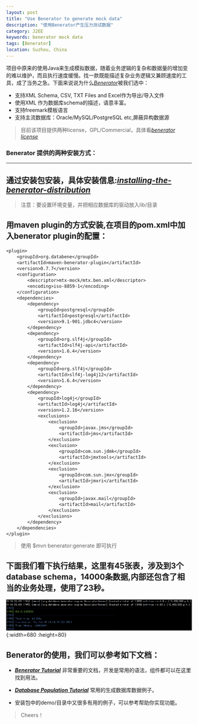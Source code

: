 ```yaml
---
layout: post
title: "Use Benerator to generate mock data"
description: "使用Benerator产生压力测试数据"
category: J2EE
keywords: benerator mock data
tags: [Benerator]
location: Suzhou, China
---
```


项目中原来的使用Java来生成模拟数据，随着业务逻辑的复杂和数据量的增加变的难以维护，而且执行速度缓慢。找一款既能描述复杂业务逻辑又兼顾速度的工具，成了当务之急。下面来说说为什么[_Benerator_](http://databene.org/databene-benerator.html)被我们选中：

- 支持XML Schema, CSV, TXT Files and Excel作为导出/导入文件
- 使用XML 作为数据库schema的描述，语意丰富。
- 支持freemark模板语言
- 支持主流数据库：Oracle/MySQL/PostgreSQL etc,屏蔽异构数据源

> 目前该项目提供两种license，GPL/Commercial，具体看[_benerator license_](http://databene.org/databene-benerator/135-benerator-license.html)

### Benerator 提供的两种安装方式：
---


## 通过安装包安装，具体安装信息:[_installing-the-benerator-distribution_](http://databene.org/databene-benerator/112-installing-the-benerator-distribution.html)
> 注意：要设置环境变量，并把相应数据库的驱动放入lib/目录


## 用maven plugin的方式安装,在项目的pom.xml中加入benerator plugin的配置：

	<plugin>
 	 	<groupId>org.databene</groupId>
		<artifactId>maven-benerator-plugin</artifactId>
		<version>0.7.7</version>
		<configuration>
			<descriptor>mtx-mock/mtx.ben.xml</descriptor>
			<encoding>iso-8859-1</encoding>
		</configuration>
		<dependencies>
			<dependency>
				<groupId>postgresql</groupId>
				<artifactId>postgresql</artifactId>
				<version>9.1-901.jdbc4</version>
			</dependency>
			<dependency>
				<groupId>org.slf4j</groupId>
				<artifactId>slf4j-api</artifactId>
				<version>1.6.4</version>
			</dependency>
			<dependency>
				<groupId>org.slf4j</groupId>
				<artifactId>slf4j-log4j12</artifactId>
				<version>1.6.4</version>
			</dependency>
			<dependency>
				<groupId>log4j</groupId>
				<artifactId>log4j</artifactId>
				<version>1.2.16</version>
				<exclusions>
					<exclusion>
						<groupId>javax.jms</groupId>
						<artifactId>jms</artifactId>
					</exclusion>
					<exclusion>
						<groupId>com.sun.jdmk</groupId>
						<artifactId>jmxtools</artifactId>
					</exclusion>
					<exclusion>
						<groupId>com.sun.jmx</groupId>
						<artifactId>jmxri</artifactId>
					</exclusion>
					<exclusion>
						<groupId>javax.mail</groupId>
						<artifactId>mail</artifactId>
					</exclusion>
				</exclusions>
			</dependency>
		</dependencies>
	</plugin>

> 使用 $mvn benerator:generate 即可执行


## 下面我们看下执行结果，这里有45张表，涉及到3个database schema，14000条数据,内部还包含了相当的业务处理，使用了23秒。
![Benerator Results](/images/post/benerator-result.png){:width=680 :height=80}


## Benerator的使用，我们可以参考如下文档：

- [_**Benerator Tutorial**_](http://databene.org/download/databene-benerator-manual-0.7.6.pdf)  非常重要的文档，开发是常用的语法，组件都可以在这里找到用法。

- [_**Database Population Tutorial**_](http://databene.org/databene-benerator/tutorials/85-database-population-tutorial.html) 常用的生成数据库数据例子。

- 安装包中的demo/目录中又很多有用的例子，可以参考帮助你实现功能。

> Cheers！

